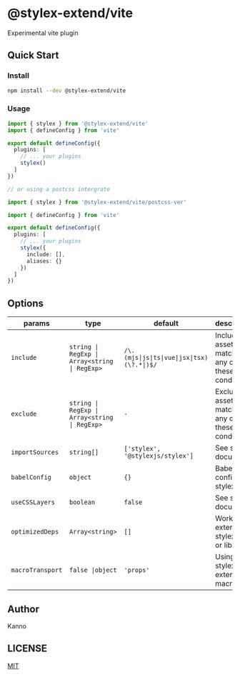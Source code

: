 # @stylex-extend/vite

Experimental vite plugin

## Quick Start

### Install

```bash
npm install --dev @stylex-extend/vite
```

### Usage

```ts
import { stylex } from '@stylex-extend/vite'
import { defineConfig } from 'vite'

export default defineConfig({
  plugins: [
    // ... your plugins
    stylex()
  ]
})

// or using a postcss intergrate

import { stylex } from '@stylex-extend/vite/postcss-ver'

import { defineConfig } from 'vite'

export default defineConfig({
  plugins: [
    // ... your plugins
    stylex({
      include: [],
      aliases: {}
    })
  ]
})
```

## Options

| params           | type                                          | default                                     | description                                          |
| ---------------- | --------------------------------------------- | ------------------------------------------- | ---------------------------------------------------- |
| `include`        | `string \| RegExp \| Array<string \| RegExp>` | `/\.(mjs\|js\|ts\|vue\|jsx\|tsx)(\?.*\|)$/` | Include all assets matching any of these conditions. |
| `exclude`        | `string \| RegExp \| Array<string \| RegExp>` | `-`                                         | Exclude all assets matching any of these conditions. |
| `importSources`  | `string[]`                                    | `['stylex', '@stylexjs/stylex']`            | See stylex document.                                 |
| `babelConfig`    | `object`                                      | `{}`                                        | Babel config for stylex                              |
| `useCSSLayers`   | `boolean`                                     | `false`                                     | See stylex document                                  |
| `optimizedDeps`  | `Array<string>`                               | `[]`                                        | Work with external stylex files or libraries         |
| `macroTransport` | `false \|object`                              | `'props'`                                   | Using stylex extend macro                            |

## Author

Kanno

## LICENSE

[MIT](./LICENSE)
